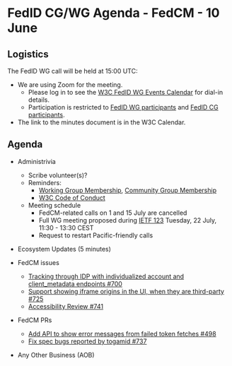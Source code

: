 # FedID CG/WG Agenda - FedCM - 10 June

## Logistics

The FedID WG call will be held at 15:00 UTC:


* We are using Zoom for the meeting.
    * Please log in to see the [W3C FedID WG Events Calendar](https://www.w3.org/groups/wg/fedid/calendar/) for dial-in details. 
    * Participation is restricted to [FedID WG participants](https://www.w3.org/groups/wg/fedid/participants/) and [FedID CG participants](https://www.w3.org/groups/cg/fed-id/participants/).
* The link to the minutes document is in the W3C Calendar. 

## Agenda

* Administrivia
  * Scribe volunteer(s)?
  * Reminders: 
     * [Working Group Membership](https://www.w3.org/groups/wg/fedid/), [Community Group Membership](https://www.w3.org/community/fed-id/)
     * [W3C Code of Conduct](https://www.w3.org/policies/code-of-conduct/)
  * Meeting schedule
     * FedCM-related calls on 1 and 15 July are cancelled
     * Full WG meeting proposed during [IETF 123](https://datatracker.ietf.org/meeting/123/agenda) Tuesday, 22 July, 11:30 - 13:30 CEST
     * Request to restart Pacific-friendly calls
  
* Ecosystem Updates (5 minutes)

* FedCM issues
  * [Tracking through IDP with individualized account and client_metadata endpoints #700](https://github.com/w3c-fedid/FedCM/pull/700)
  * [Support showing iframe origins in the UI, when they are third-party #725](https://github.com/w3c-fedid/FedCM/issues/725)
  * [Accessibility Review #741](https://github.com/w3c-fedid/FedCM/issues/741)

* FedCM PRs
  * [Add API to show error messages from failed token fetches #498](https://github.com/w3c-fedid/FedCM/pull/498)
  * [Fix spec bugs reported by togamid #737](https://github.com/w3c-fedid/FedCM/pull/737)

* Any Other Business (AOB)
